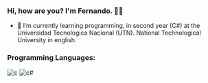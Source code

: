 ### Hi, how are you? I'm Fernando. 👋🤖

<!--
**FernandoMontenegro/FernandoMontenegro** is a ✨ _special_ ✨ repository because its `README.md` (this file) appears on your GitHub profile.

Here are some ideas to get you started:

- 🔭 I’m currently working on ...ssssssssss
- 🌱 I’m currently learning ...
- 👯 I’m looking to collaborate on ...s
- 🤔 I’m looking for help with ...
- 💬 Ask me about ...
- 📫 How to reach me: ...
- 😄 Pronouns: ...s
- ⚡ Fun fact: ...
-->
- 💯 I’m currently learning programming, in second year (C#) at the Universidad Tecnologica Nacional (UTN). National Technological University in english.

### Programming Languages: 
 ![c](https://user-images.githubusercontent.com/98592579/229614610-acd6783e-6d77-481f-bd09-005808929415.png/relative%20path)
![c#](https://user-images.githubusercontent.com/98592579/229614628-515253e7-34a3-47e0-8278-e2bdb9b07d4c.png)
